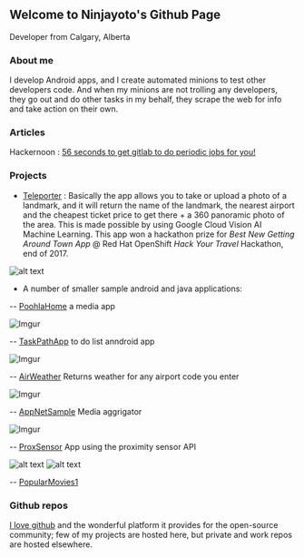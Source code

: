 ## Welcome to Ninjayoto's Github Page

Developer from Calgary, Alberta

### About me

I develop Android apps, and I create automated minions to test other developers code. 
And when my minions are not trolling any developers, they go out and do other tasks in my behalf, they scrape the web for info and take  action on their own.


### Articles

Hackernoon : [56 seconds to get gitlab to do periodic jobs for you!](https://medium.com/@YYC_Ninja/56-seconds-to-get-gitlab-to-do-periodic-jobs-for-you-6a731b977559)


### Projects

- [Teleporter](https://devpost.com/software/teleporter) : 
Basically the app allows you to take or upload a photo of a landmark, and it will return the name of the landmark, the nearest airport and the cheapest ticket price to get there + a 360 panoramic photo of the area. This is made possible by using Google Cloud Vision AI Machine Learning.
This app won a hackathon prize for _Best New Getting Around Town App_ @ Red Hat OpenShift _Hack Your Travel_ Hackathon, end of 2017.

 ![alt text](https://i.imgur.com/wkosIUz.jpg?1 "Teleporter App")

- A number of smaller sample android and java applications:

-- [PoohlaHome](https://github.com/ninjayoto/PoohlaHome) a media app

![Imgur](http://i.imgur.com/tWpjh0e.gif)


-- [TaskPathApp](https://github.com/ninjayoto/TaskPathApp) to do list anndroid app

![Imgur](http://i.imgur.com/VxyNlw4.gif)

-- [AirWeather](https://github.com/ninjayoto/AirWeather) Returns weather for any airport code you enter

![Imgur](http://i.imgur.com/HbMnglr.png?1)


-- [AppNetSample](https://github.com/ninjayoto/AppNetSample) Media aggrigator

![Imgur](http://i.imgur.com/tEsfotl.png?1)


-- [ProxSensor](https://github.com/ninjayoto/ProxSensor) App using the proximity sensor API

![alt text](http://i.imgur.com/SPApsOA.png?1 "Close")
![alt text](http://i.imgur.com/rs2Nuqn.png?1 "Far")

-- [PopularMovies1](https://github.com/ninjayoto/PopularMovies1)



### Github repos

[I love github](https://github.com/thank-you-github/thank-you-github) and the wonderful platform it provides for the open-source community; few of my projects are hosted here, but private and work repos are hosted elsewhere.

